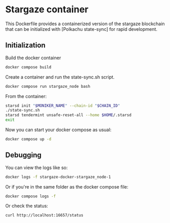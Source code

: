 # Stargaze container

This Dockerfile provides a containerized version of the stargaze blockchain that can be initialized with [Polkachu state-sync] for rapid development.

## Initialization

Build the docker container

```sh
docker compose build
```

Create a container and run the state-sync.sh script.

```sh
docker compose run stargaze_node bash
```

From the container:

```sh
starsd init "$MONIKER_NAME" --chain-id "$CHAIN_ID"
./state-sync.sh
starsd tendermint unsafe-reset-all --home $HOME/.starsd
exit
```

Now you can start your docker compose as usual:

```sh
docker compose up -d
```

## Debugging

You can view the logs like so:

```sh
docker logs -f stargaze-docker-stargaze_node-1
```

Or if you're in the same folder as the docker compose file:

```sh
docker compose logs -f
```

Or check the status:

```sh
curl http://localhost:16657/status
```

